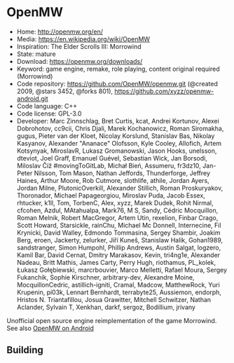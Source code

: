# OpenMW

- Home: http://openmw.org/en/
- Media: https://en.wikipedia.org/wiki/OpenMW
- Inspiration: The Elder Scrolls III: Morrowind
- State: mature
- Download: https://openmw.org/downloads/
- Keyword: game engine, remake, role playing, content original required (Morrowind)
- Code repository: https://github.com/OpenMW/openmw.git (@created 2009, @stars 3452, @forks 801), https://github.com/xyzz/openmw-android.git
- Code language: C++
- Code license: GPL-3.0
- Developer: Marc Zinnschlag, Bret Curtis, kcat, Andrei Kortunov, Alexei Dobrohotov, cc9cii, Chris Djali, Marek Kochanowicz, Roman Siromakha, gugus, Pieter van der Kloet, Nicolay Korslund, Stanislav Bas, Nikolay Kasyanov, Alexander "Ananace" Olofsson, Kyle Cooley, Allofich, Artem Kotsynyak, MiroslavR, Lukasz Gromanowski, Jason Hooks, unelsson, dteviot, Joel Graff, ⴹⅿаոuel GuéveΙ, Sebastian Wick, Jan Borsodi, Miloslav Číž #movingToGitLab, Michał Bień, Assumeru, fr3dz10, Jan-Peter Nilsson, Tom Mason, Nathan Jeffords, Thunderforge, Jeffrey Haines, Arthur Moore, Rob Cutmore, slothlife, athile, Jordan Ayers, Jordan Milne, PlutonicOverkill, Alexander Stillich, Roman Proskuryakov, Thoronador, Michael Papageorgiou, Miroslav Puda, Jacob Essex, rhtucker, k1ll, Tom, TorbenC, Alex, xyzz, Marek Dudek, Rohit Nirmal, cfcohen, Azdul, MAtahualpa, Mark76, M S, Sandy, Cédric Mocquillon, Roman Melnik, Robert MacGregor, Artem Utin, rexelion, Finbar Crago, Scott Howard, Starsickle, rainChu, Michael Mc Donnell, Internecine, Fil Krynicki, David Walley, Edmondo Tommasina, Sergey Shambir, Joakim Berg, eroen, Jackerty, zelurker, Jiří Kuneš, Stanislaw Halik, Gohan1989, sandstranger, Simon Humpohl, Phillip Andrews, Austin Salgat, logzero, Kamil Bar, David Cernat, Dmitry Marakasov, Kevin, tri4ng1e, Alexander Nadeau, Britt Mathis, James Carty, Perry Hugh, riothamus, PL_kolek, Łukasz Gołębiewski, marcrbouvier, Marco Melletti, Rafael Moura, Sergey Fukanchik, Sophie Kirschner, arbitrary-dev, Alexandre Moine, MocquillonCedric, astillich-igniti, Cramal, Madcow, MatthewRock, Yuri Krupenin, pi03k, Lennart Bernhardt, terrabyte25, Aussiemon, endorph, Hristos N. Triantafillou, Josua Grawitter, Mitchell Schwitzer, Nathan Aclander, Sylvain T, Xenkhan, darkf, sergoz, Bodillium, jrivany

Unofficial open source engine reimplementation of the game Morrowind.
See also [OpenMW on Android](openmw_for_android.md)

## Building
